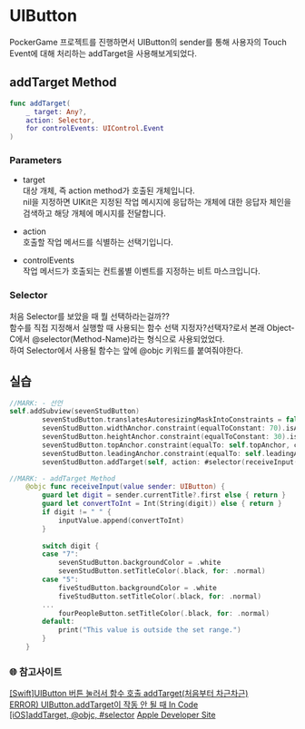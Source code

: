 # UIButton
PockerGame 프로젝트를 진행하면서 UIButton의 sender를 통해 사용자의 Touch Event에 대해
처리하는 addTarget을 사용해보게되었다.

## addTarget Method
```Swift
func addTarget(
    _ target: Any?,
    action: Selector,
    for controlEvents: UIControl.Event
)
```
### Parameters
- target   
대상 개체, 즉 action method가 호출된 개체입니다.   
nil을 지정하면 UIKit은 지정된 작업 메시지에 응답하는 개체에 대한 응답자 체인을 검색하고 해당 개체에 메시지를 전달합니다.

- action   
호출할 작업 메서드를 식별하는 선택기입니다.   

- controlEvents   
작업 메서드가 호출되는 컨트롤별 이벤트를 지정하는 비트 마스크입니다. 

### Selector
처음 Selector를 보았을 때 뭘 선택하라는걸까??   
함수를 직접 지정해서 실행할 때 사용되는 함수 선택 지정자?선택자?로서 본래 Object-C에서 @selector(Method-Name)라는 형식으로 사용되었었다.   
하여 Selector에서 사용될 함수는 앞에 @objc 키워드를 붙여줘야한다.

## 실습
```Swift
//MARK: - 선언
self.addSubview(sevenStudButton)
        sevenStudButton.translatesAutoresizingMaskIntoConstraints = false
        sevenStudButton.widthAnchor.constraint(equalToConstant: 70).isActive = true
        sevenStudButton.heightAnchor.constraint(equalToConstant: 30).isActive = true
        sevenStudButton.topAnchor.constraint(equalTo: self.topAnchor, constant: 100).isActive = true
        sevenStudButton.leadingAnchor.constraint(equalTo: self.leadingAnchor, constant: 125).isActive = true
        sevenStudButton.addTarget(self, action: #selector(receiveInput(value:)), for: .touchUpInside)

//MARK: - addTarget Method
    @objc func receiveInput(value sender: UIButton) {
        guard let digit = sender.currentTitle?.first else { return }
        guard let convertToInt = Int(String(digit)) else { return }
        if digit != " " {
            inputValue.append(convertToInt)
        }
        
        switch digit {
        case "7":
            sevenStudButton.backgroundColor = .white
            sevenStudButton.setTitleColor(.black, for: .normal)
        case "5":
            fiveStudButton.backgroundColor = .white
            fiveStudButton.setTitleColor(.black, for: .normal)
        ...
            fourPeopleButton.setTitleColor(.black, for: .normal)
        default:
            print("This value is outside the set range.")
        }
    }
```

### 🌐 참고사이트   
[[Swift]UIButton 버튼 눌러서 함수 호출 addTarget(처음부터 차근차근)](https://youbidan-project.tistory.com/152)   
[ERROR) UIButton.addTarget이 작동 안 될 때 In Code](https://hururuek-chapchap.tistory.com/165)   
[[iOS]addTarget, @objc, #selector](https://hyunndyblog.tistory.com/161)
[Apple Developer Site](https://developer.apple.com/documentation/uikit/uicontrol/1618259-addtarget)

